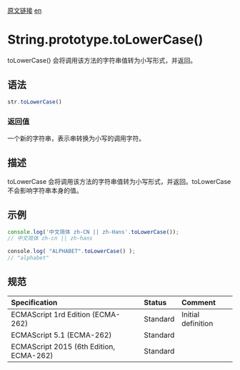 <a href="https://developer.mozilla.org/zh-CN/docs/Web/JavaScript/Reference/Global_Objects/String/toLowerCase" target="_blank">原文链接</a>
<a href="https://developer.mozilla.org/en-US/docs/Web/JavaScript/Reference/Global_Objects/String/toLowerCase" target="_blank">en</a>

# String.prototype.toLowerCase()

toLowerCase() 会将调用该方法的字符串值转为小写形式，并返回。

## 语法

```javascript
str.toLowerCase()
```

### 返回值

一个新的字符串，表示串转换为小写的调用字符。

## 描述

toLowerCase 会将调用该方法的字符串值转为小写形式，并返回。toLowerCase 不会影响字符串本身的值。

## 示例

```javascript
console.log('中文简体 zh-CN || zh-Hans'.toLowerCase());
// 中文简体 zh-cn || zh-hans

​console.log( "ALPHABET".toLowerCase() );
// "alphabet"
```

## 规范

| Specification                           | Status   | Comment            |
|:----------------------------------------|:---------|:-------------------|
| ECMAScript 1rd Edition (ECMA-262)       | Standard | Initial definition |
| ECMAScript 5.1 (ECMA-262)               | Standard |                    |
| ECMAScript 2015 (6th Edition, ECMA-262) | Standard |                    |